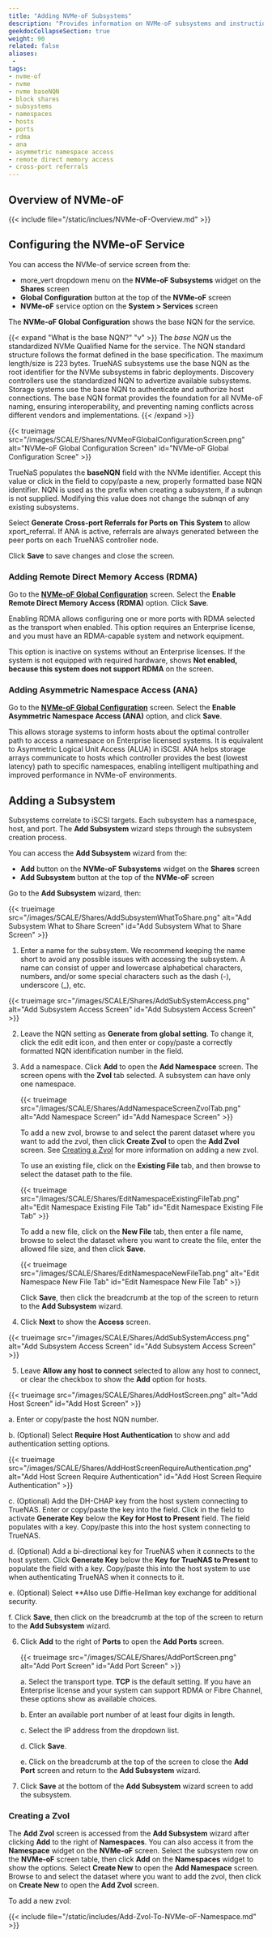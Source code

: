```yaml
---
title: "Adding NVMe-oF Subsystems"
description: "Provides information on NVMe-oF subsystems and instruction on creating a subsystem and setting up enterprise configurations of subsystems."
geekdocCollapseSection: true
weight: 90
related: false
aliases:
 -
tags:
- nvme-of
- nvme
- nvme baseNQN
- block shares
- subsystems
- namespaces
- hosts
- ports
- rdma
- ana
- asymmetric namespace access
- remote direct memory access
- cross-port referrals
---
```


## Overview of NVMe-oF

{{< include file="/static/inclues/NVMe-oF-Overview.md" >}}

## Configuring the NVMe-oF Service

You can access the NVMe-of service screen from the:
* <span class="material-icons">more_vert</span> dropdown menu on the **NVMe-oF Subsystems** widget on the **Shares** screen
* **Global Configuration** button at the top of the **NVMe-oF** screen
* **NVMe-oF** service option on the **System > Services** screen

The **NVMe-oF Global Configuration** shows the base NQN for the service.

{{< expand "What is the base NQN?" "v" >}}
The *base NQN* us the standardized NVMe Qualified Name for the service.
The NQN standard structure follows the format defined in the base specification. The maximum length/size is 223 bytes.
TrueNAS subsystems use the base NQN as the root identifier for the NVMe subsystems in fabric deployments.
Discovery controllers use the standardized NQN to advertize available subsystems.
Storage systems use the base NQN to authenticate and authorize host connections.
The base NQN format provides the foundation for all NVMe-oF naming, ensuring interoperability, and preventing naming conflicts across different vendors and implementations.
{{< /expand >}}

{{< trueimage src="/images/SCALE/Shares/NVMeoFGlobalConfigurationScreen.png" alt="NVMe-oF Global Configuration Screen" id="NVMe-oF Global Configuration Scree" >}}

TrueNaS populates the **baseNQN** field with the NVMe identifier.
Accept this value or click in the field to copy/paste a new, properly formatted base NQN identifier.
NQN is used as the prefix when creating a subsystem, if a subnqn is not supplied.
Modifying this value does not change the subnqn of any existing subsystems.

Select **Generate Cross-port Referrals for Ports on This System**  to allow xport_referral.
If ANA is active, referrals are always generated between the peer ports on each TrueNAS controller node.

Click **Save** to save changes and close the screen.

### Adding Remote Direct Memory Access (RDMA)

Go to the [**NVMe-oF Global Configuration**](#configuring-the-nvme-of-service) screen.
Select the **Enable Remote Direct Memory Access (RDMA)** option. Click **Save**.

Enabling RDMA allows configuring one or more ports with RDMA selected as the transport when enabled.
This option requires an Enterprise license, and you must have an RDMA-capable system and network equipment.

This option is inactive on systems without an Enterprise licenses.
If the system is not equipped with required hardware, shows **Not enabled, because this system does not support RDMA** on the screen.

### Adding Asymmetric Namespace Access (ANA)

Go to the [**NVMe-oF Global Configuration**](#configuring-the-nvme-of-service) screen.
Select the **Enable Asymmetric Namespace Access (ANA)** option, and click **Save**.

This allows storage systems to inform hosts about the optimal controller path to access a namespace on Enterprise licensed systems.
It is equivalent to Asymmetric Logical Unit Access (ALUA) in iSCSI.
ANA helps storage arrays communicate to hosts which controller provides the best (lowest latency) path to specific namespaces, enabling intelligent multipathing and improved performance in NVMe-oF environments.

## Adding a Subsystem

Subsystems correlate to iSCSI targets. Each subsystem has a namespace, host, and port.
The **Add Subsystem** wizard steps through the subsystem creation process.

You can access the **Add Subsystem** wizard from the:
* **Add** button on the **NVMe-oF Subsystems** widget on the **Shares** screen
* **Add Subsystem** button at the top of the **NVMe-oF** screen

Go to the **Add Subsystem** wizard, then:

{{< trueimage src="/images/SCALE/Shares/AddSubsystemWhatToShare.png" alt="Add Subsystem What to Share Screen" id="Add Subsystem What to Share Screen" >}}

1. Enter a name for the subsystem. We recommend keeping the name short to avoid any possible issues with accessing the subsystem.
   A name can consist of upper and lowercase alphabetical characters, numbers, and/or some special characters such as the dash (-), underscore (_), etc.

{{< trueimage src="/images/SCALE/Shares/AddSubSystemAccess.png" alt="Add Subsystem Access Screen" id="Add Subsystem Access Screen" >}}

2. Leave the NQN setting as **Generate from global setting**.
   To change it, click the edit <span class="material-icons">edit</span> icon, and then enter or copy/paste a correctly formatted NQN identification number in the field.

3. Add a namespace. Click **Add** to open the **Add Namespace** screen. The screen opens with the **Zvol** tab selected.
   A subsystem can have only one namespace.

   {{< trueimage src="/images/SCALE/Shares/AddNamespaceScreenZvolTab.png" alt="Add Namespace Screen" id="Add Namespace Screen" >}}

   To add a new zvol, browse to and select the parent dataset where you want to add the zvol, then click **Create Zvol** to open the **Add Zvol** screen. See [Creating a Zvol](#creating-a-zvol) for more information on adding a new zvol.

   To use an existing file, click on the **Existing File** tab, and then browse to select the dataset path to the file.

   {{< trueimage src="/images/SCALE/Shares/EditNamespaceExistingFileTab.png" alt="Edit Namespace Existing File Tab" id="Edit Namespace Existing File Tab" >}}

   To add a new file, click on the **New File** tab, then enter a file name, browse to select the dataset where you want to create the file, enter the allowed file size, and then click **Save**.

   {{< trueimage src="/images/SCALE/Shares/EditNamespaceNewFileTab.png" alt="Edit Namespace New File Tab" id="Edit Namespace New File Tab" >}}

   Click **Save**, then click the breadcrumb at the top of the screen to return to the **Add Subsystem** wizard.

4. Click **Next** to show the **Access** screen.

  {{< trueimage src="/images/SCALE/Shares/AddSubSystemAccess.png" alt="Add Subsystem Access Screen" id="Add Subsystem Access Screen" >}}

5. Leave **Allow any host to connect** selected to allow any host to connect, or clear the checkbox to show the **Add** option for hosts.

  {{< trueimage src="/images/SCALE/Shares/AddHostScreen.png" alt="Add Host Screen" id="Add Host Screen" >}}

  a. Enter or copy/paste the host NQN number.
  
  b. (Optional) Select **Require Host Authentication** to show and add authentication setting options.

  {{< trueimage src="/images/SCALE/Shares/AddHostScreenRequireAuthentication.png" alt="Add Host Screen Require Authentication" id="Add Host Screen Require Authentication" >}}

  c. (Optional) Add the DH-CHAP key from the host system connecting to TrueNAS.
     Enter or copy/paste the key into the field.
     Click in the field to activate **Generate Key** below the **Key for Host to Present** field. The field populates with a key. Copy/paste this into the host system connecting to TrueNAS.

  d. (Optional) Add a bi-directional key for TrueNAS when it connects to the host system.
     Click **Generate Key** below the **Key for TrueNAS to Present** to populate the field with a key. Copy/paste this into the host system to use when authenticating TrueNAS when it connects to it.

  e. (Optional) Select **Also use Diffie-Hellman key exchange for additional security.

  f. Click **Save**, then click on the breadcrumb at the top of the screen to return to the **Add Subsystem** wizard.

6. Click **Add** to the right of **Ports** to open the **Add Ports** screen.

   {{< trueimage src="/images/SCALE/Shares/AddPortScreen.png" alt="Add Port Screen" id="Add Port Screen" >}}

   a. Select the transport type. **TCP** is the default setting.
      If you have an Enterprise license and your system can support RDMA or Fibre Channel, these options show as available choices.

   b. Enter an available port number of at least four digits in length.

   c. Select the IP address from the dropdown list.

   d. Click **Save**.

   e. Click on the breadcrumb at the top of the screen to close the **Add Port** screen and return to the **Add Subsystem** wizard.

7. Click **Save** at the bottom of the **Add Subsystem** wizard screen to add the subsystem.

### Creating a Zvol

The **Add Zvol** screen is accessed from the **Add Subsystem** wizard after clicking **Add** to the right of **Namespaces**.
You can also access it from the **Namespace** widget on the **NVMe-oF** screen.
Select the subsystem row on the **NVMe-oF** screen table, then click **Add** on the **Namespaces** widget to show the options.
Select **Create New** to open the **Add Namespace** screen. Browse to and select the dataset where you want to add the zvol, then click on **Create New** to open the **Add Zvol** screen.

To add a new zvol:

{{< include file="/static/includes/Add-Zvol-To-NVMe-oF-Namespace.md" >}}